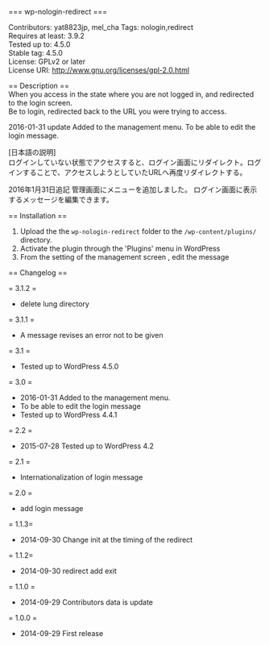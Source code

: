   === wp-nologin-redirect ===

Contributors: yat8823jp, mel_cha
Tags: nologin,redirect  
Requires at least: 3.9.2  
Tested up to: 4.5.0  
Stable tag: 4.5.0  
License: GPLv2 or later  
License URI: http://www.gnu.org/licenses/gpl-2.0.html  

== Description ==  
When you access in the state where you are not logged in, and redirected to the login screen.  
Be to login, redirected back to the URL you were trying to access.  

2016-01-31 update Added to the management menu. To be able to edit the login message.

[日本語の説明]  
ログインしていない状態でアクセスすると、ログイン画面にリダイレクト。ログインすることで、アクセスしようとしていたURLへ再度リダイレクトする。

2016年1月31日追記
管理画面にメニューを追加しました。
ログイン画面に表示するメッセージを編集できます。

== Installation ==  

1. Upload the the `wp-nologin-redirect` folder to the `/wp-content/plugins/` directory.
2. Activate the plugin through the 'Plugins' menu in WordPress
3. From the setting of the management screen , edit the message


== Changelog ==  

= 3.1.2 =
* delete lung directory

= 3.1.1 =
* A message revises an error not to be given

= 3.1 =
* Tested up to WordPress 4.5.0

= 3.0 =
* 2016-01-31 Added to the management menu.
* To be able to edit the login message
* Tested up to WordPress 4.4.1

= 2.2 =
* 2015-07-28 Tested up to WordPress 4.2

= 2.1 =
* Internationalization of login message

= 2.0 =
* add login message

= 1.1.3=  
* 2014-09-30 Change init at the timing of the redirect  

= 1.1.2=  
* 2014-09-30 redirect add exit  

= 1.1.0 =  
* 2014-09-29 Contributors data is update  

= 1.0.0 =  
* 2014-09-29 First release
